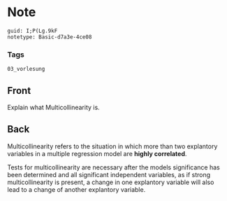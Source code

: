 # Note
```
guid: I;P(Lg.9kF
notetype: Basic-d7a3e-4ce08
```

### Tags
```
03_vorlesung
```

## Front
Explain what Multicollinearity is.

## Back
Multicollinearity refers to the situation in which more than two
explantory variables in a multiple regression model are <b>highly
correlated</b>.
<div>
  Tests for multicollinearity are necessary after the models
  significance has been determined and all significant independent
  variables, as if strong multicollinearity is present, a change in
  one explantory variable will also lead to a change of another
  explantory variable.
</div>
